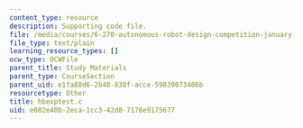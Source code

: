 ```yaml
---
content_type: resource
description: Supporting code file.
file: /media/courses/6-270-autonomous-robot-design-competition-january-iap-2005/e082e40b2eca1cc342d87178e9175677_hbexptest.c
file_type: text/plain
learning_resource_types: []
ocw_type: OCWFile
parent_title: Study Materials
parent_type: CourseSection
parent_uid: e1fa88d6-2b48-838f-acce-59839073406b
resourcetype: Other
title: hbexptest.c
uid: e082e40b-2eca-1cc3-42d8-7178e9175677
---
```

